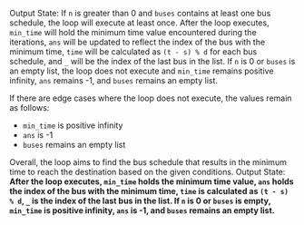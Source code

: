 Output State: 
If `n` is greater than 0 and `buses` contains at least one bus schedule, the loop will execute at least once. After the loop executes, `min_time` will hold the minimum time value encountered during the iterations, `ans` will be updated to reflect the index of the bus with the minimum time, `time` will be calculated as `(t - s) % d` for each bus schedule, and `_` will be the index of the last bus in the list. If `n` is 0 or `buses` is an empty list, the loop does not execute and `min_time` remains positive infinity, `ans` remains -1, and `buses` remains an empty list.

If there are edge cases where the loop does not execute, the values remain as follows:
- `min_time` is positive infinity
- `ans` is -1
- `buses` remains an empty list

Overall, the loop aims to find the bus schedule that results in the minimum time to reach the destination based on the given conditions.
Output State: **After the loop executes, `min_time` holds the minimum time value, `ans` holds the index of the bus with the minimum time, `time` is calculated as `(t - s) % d`, `_` is the index of the last bus in the list. If `n` is 0 or `buses` is empty, `min_time` is positive infinity, `ans` is -1, and `buses` remains an empty list.**